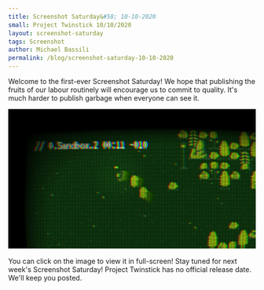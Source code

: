 ```yaml
---
title: Screenshot Saturday&#58; 10-10-2020
small: Project Twinstick 10/10/2020
layout: screenshot-saturday
tags: Screenshot
author: Michael Bassili
permalink: /blog/screenshot-saturday-10-10-2020
---
```


Welcome to the first-ever Screenshot Saturday! We hope that publishing the fruits of our labour routinely will encourage us to commit to quality. It's much harder to publish garbage when everyone can see it.

<a href="/assets/games/project-twinstick/screenshot-saturday-10-10-2020.png"><img src="/assets/games/project-twinstick/screenshot-saturday-10-10-2020.png" /></a>

You can click on the image to view it in full-screen! Stay tuned for next week's Screenshot Saturday! Project Twinstick has no official release date. We'll keep you posted.
